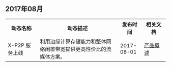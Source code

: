 
## 2017年08月
<table>
<tr><th width="20%">动态名称</th><th width="50%">动态描述</th><th width="15%">发布时间</th><th width="15%">相关文档</th></tr>
<tr>
<td>X-P2P 服务上线</td>
<td>利用边缘计算存储能力和整体网络闲置带宽提供更高性价比的流媒体方案。</td>
<td>2017-08-01</td>
<td><a href="https://cloud.tencent.com/document/product/618/11249">产品概述</a></td>
</tr></table>

